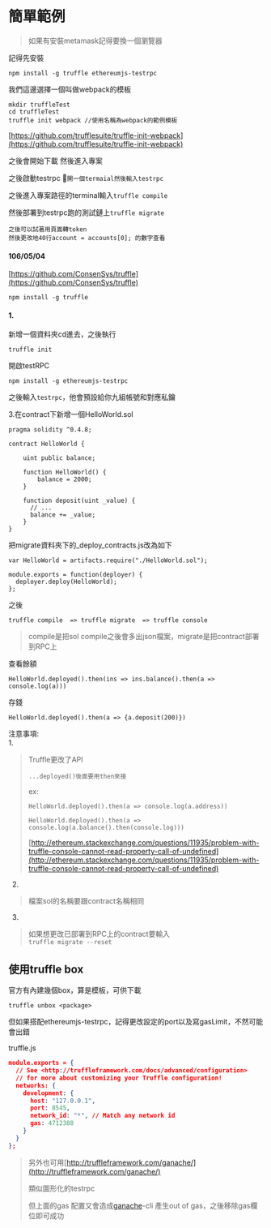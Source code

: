 # 簡單範例

> 如果有安裝metamask記得要換一個瀏覽器

記得先安裝

```
npm install -g truffle ethereumjs-testrpc
```

我們這邊選擇一個叫做webpack的模板

```
mkdir truffleTest
cd truffleTest
truffle init webpack //使用名稱為webpack的範例模板
```

[https://github.com/trufflesuite/truffle-init-webpack](https://github.com/trufflesuite/truffle-init-webpack)

之後會開始下載 然後進入專案

之後啟動testrpc  `開一個termaial然後輸入testrpc`

之後進入專案路徑的terminal輸入`truffle compile`

然後部署到testrpc跑的測試鏈上`truffle migrate`

```
之後可以試著用頁面轉token
然後更改地40行account = accounts[0]; 的數字查看
```

#### 

#### 106/05/04

[https://github.com/ConsenSys/truffle](https://github.com/ConsenSys/truffle)

```
npm install -g truffle
```

#### 1.

新增一個資料夾cd進去，之後執行

```
truffle init
```

開啟testRPC

```
npm install -g ethereumjs-testrpc
```

之後輸入`testrpc`，他會預設給你九組帳號和對應私鑰

3.在contract下新增一個HelloWorld.sol

```
pragma solidity ^0.4.8;

contract HelloWorld {

    uint public balance;

    function HelloWorld() {
        balance = 2000;
    }

    function deposit(uint _value) {
      // ...
      balance += _value;
    }
}
```

把migrate資料夾下的\_deploy\_contracts.js改為如下

```
var HelloWorld = artifacts.require("./HelloWorld.sol");

module.exports = function(deployer) {
  deployer.deploy(HelloWorld);
};
```

之後

```
truffle compile  => truffle migrate  => truffle console
```

> compile是把sol compile之後會多出json檔案，migrate是把contract部署到RPC上

查看餘額

```
HelloWorld.deployed().then(ins => ins.balance().then(a => console.log(a)))
```

存錢

```
HelloWorld.deployed().then(a => {a.deposit(200)})
```

注意事項:  
1.

> Truffle更改了API
>
> ```
> ...deployed()後面要用then來接
> ```
>
> ex:
>
> ```
> HelloWorld.deployed().then(a => console.log(a.address))
> ```
>
> ```
> HelloWorld.deployed().then(a => console.log(a.balance().then(console.log)))
> ```
>
> [http://ethereum.stackexchange.com/questions/11935/problem-with-truffle-console-cannot-read-property-call-of-undefined](http://ethereum.stackexchange.com/questions/11935/problem-with-truffle-console-cannot-read-property-call-of-undefined)

2.

> 檔案sol的名稱要跟contract名稱相同

3.

> 如果想更改已部署到RPC上的contract要輸入  
> `truffle migrate --reset`

## 使用truffle box

官方有內建幾個box，算是模板，可供下載

```
truffle unbox <package>
```

但如果搭配ethereumjs-testrpc，記得更改設定的port以及寫gasLimit，不然可能會出錯

truffle.js

```json
module.exports = {
  // See <http://truffleframework.com/docs/advanced/configuration>
  // for more about customizing your Truffle configuration!
  networks: {
    development: {
      host: "127.0.0.1",
      port: 8545,
      network_id: "*", // Match any network id
      gas: 4712388
    }
  }
};
```

> 另外也可用[http://truffleframework.com/ganache/](http://truffleframework.com/ganache/)
>
> 類似圖形化的testrpc
>
> 但上面的gas 配置又會造成[ganache](http://truffleframework.com/ganache/)-cli 產生out of gas，之後移除gas欄位即可成功




